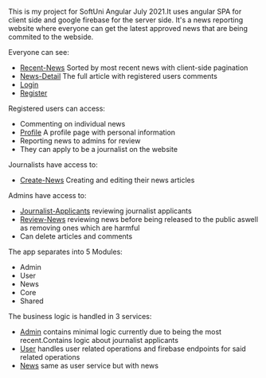 This is my project for SoftUni Angular July 2021.It uses angular SPA for client side and google firebase for the server side.
It's a news reporting website where everyone can get the latest approved news that are being commited to the webside.

Everyone can see: 
 - [Recent-News](https://github.com/Smashcake/SoftUniAngularProject-2021/tree/main/src/app/recent-news) Sorted by most recent news with client-side pagination
 - [News-Detail](https://github.com/Smashcake/SoftUniAngularProject-2021/tree/main/src/app/news-detail) The full article with registered users comments
 - [Login](https://github.com/Smashcake/SoftUniAngularProject-2021/tree/main/src/app/user/login)
 - [Register](https://github.com/Smashcake/SoftUniAngularProject-2021/tree/main/src/app/user/register)
 
Registered users can access:
  - Commenting on individual news
  - [Profile](https://github.com/Smashcake/SoftUniAngularProject-2021/tree/main/src/app/user/profile) A profile page with personal information
  - Reporting news to admins for review
  - They can apply to be a journalist on the website
  
Journalists have access to:
  - [Create-News](https://github.com/Smashcake/SoftUniAngularProject-2021/tree/main/src/app/news/create-news)  Creating and editing their news articles

Admins have access to:
  - [Journalist-Applicants](https://github.com/Smashcake/SoftUniAngularProject-2021/tree/main/src/app/admin/journalist-applications) reviewing journalist applicants
  - [Review-News](https://github.com/Smashcake/SoftUniAngularProject-2021/tree/main/src/app/admin/review-news) reviewing news before being released to the public aswell as removing ones which are harmful
  - Can delete articles and comments


The app separates into 5 Modules: 
  - Admin
  - User
  - News
  - Core
  - Shared

The business logic is handled in 3 services:
  - [Admin](https://github.com/Smashcake/SoftUniAngularProject-2021/blob/main/src/app/admin/admin.service.ts) contains minimal logic currently due to being the most recent.Contains logic about journalist applicants
  - [User](https://github.com/Smashcake/SoftUniAngularProject-2021/blob/main/src/app/user/user.service.ts) handles user related operations and firebase endpoints for said related operations
  - [News](https://github.com/Smashcake/SoftUniAngularProject-2021/blob/main/src/app/news/news.service.ts) same as user service but with news
